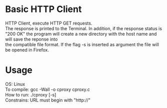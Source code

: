 # Basic HTTP Client

HTTP Client, execute HTTP GET requests.  
The response is printed to the Terminal. In addition, if the response status is "200 OK" the program will create a new directory with the host name and will save the reponse into  
the compatible file format. If the flag -s is inserted as argument the file will be opened in Firefox.  

# Usage
OS: Linux  
To compile: gcc -Wall -o cproxy cproxy.c    
How to run: ./cproxy <URL> [-s]   
Constrains: URL must begin with "http://"  
